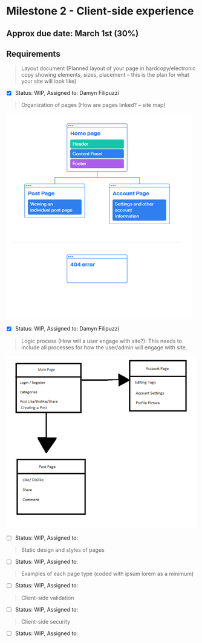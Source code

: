 # Milestone 2 - Client-side experience
## Approx due date: March 1st (30%)

## Requirements

> Layout document (Planned layout of your page in hardcopy/electronic copy showing elements, sizes, placement 
> – this is the plan for what your site will look like)

 
- [x] Status: WIP, Assigned to: Damyn Filipuzzi

> Organization of pages (How are pages linked? – site map)

 ![alt text](https://github.com/daultonb/COSC360Project/blob/main/graphics/sitemap.PNG)
 
- [x] Status: WIP, Assigned to: Damyn Filipuzzi

> Logic process (How will a user engage with site?): This needs to include all processes for how the user/admin will engage with site.

![alt text](https://github.com/daultonb/COSC360Project/blob/main/graphics/Logic_Process.PNG)

- [ ] Status: WIP, Assigned to: 

> Static design and styles of pages


- [ ] Status: WIP, Assigned to: 

> Examples of each page type (coded with ipsum lorem as a minimum)


- [ ] Status: WIP, Assigned to: 

> Client-side validation


- [ ] Status: WIP, Assigned to: 

> Client-side security


- [ ] Status: WIP, Assigned to: 
